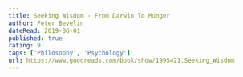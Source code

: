 ```yaml
---
title: Seeking Wisdom - From Darwin To Munger
author: Peter Bevelin
dateRead: 2019-06-01
published: true
rating: 9
tags: ['Philosophy', 'Psychology']
url: https://www.goodreads.com/book/show/1995421.Seeking_Wisdom
---
```

